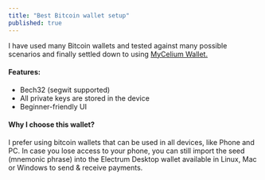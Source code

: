 ```yaml
---
title: "Best Bitcoin wallet setup"
published: true
---
```



I have used many Bitcoin wallets and tested against many possible scenarios and finally settled down to using <a href="https://play.google.com/store/apps/details?id=com.mycelium.wallet" target="_blank">MyCelium Wallet.</a>

#### Features:
 - Bech32 (segwit supported)
 - All private keys are stored in the device
 - Beginner-friendly UI

#### Why I choose this wallet?
I prefer using bitcoin wallets that can be used in all devices, like Phone and PC.
In case you lose access to your phone, you can still import the seed (mnemonic phrase) into the Electrum Desktop wallet available in Linux, Mac or Windows to send & receive payments.
